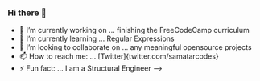 ### Hi there 👋


- 🔭 I’m currently working on ... finishing the FreeCodeCamp curriculum
- 🌱 I’m currently learning ... Regular Expressions
- 👯 I’m looking to collaborate on ... any meaningful opensource projects
- 📫 How to reach me: ... [Twitter]{twitter.com/samatarcodes}
- ⚡ Fun fact: ... I am a Structural Engineer
-->
